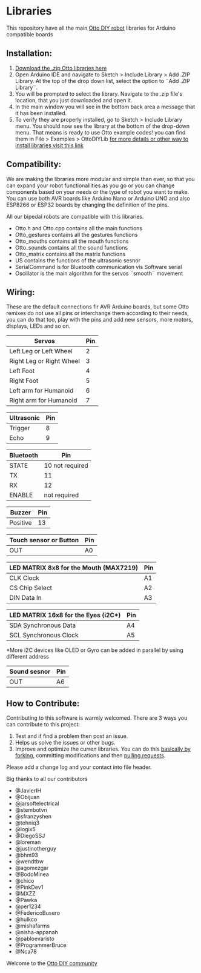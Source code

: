 # Libraries
This repository have all the main [Otto DIY robot](https://www.ottodiy.com/) libraries for Arduino compatible boards

## Installation:

1. [Download the .zip Otto libraries here](https://github.com/OttoDIY/OttoDIYLib/archive/master.zip)
2. Open Arduino IDE and navigate to Sketch > Include Library > Add .ZIP Library. At the top of the drop down list, select the option to ¨Add .ZIP Library¨.
3. You will be prompted to select the library. Navigate to the .zip file's location, that you just downloaded and open it.
4. In the main window you will see in the bottom back area a message that it has been installed. 
5. To verify they are properly installed, go to Sketch > Include Library menu. You should now see the library at the bottom of the drop-down menu. That means is ready to use Otto example codes! you can find them in File > Examples > OttoDIYLib
[for more details or other way to install libraries visit this link](https://www.arduino.cc/en/Guide/Libraries) 
 
## Compatibility:

We are making the libraries more modular and simple than ever, so that you can expand your robot functionallities as you go or you can change components based on your needs or the type of robot you want to make.
You can use both AVR boards like Arduino Nano or Arduino UNO and also ESP8266 or ESP32 boards by changing the definition of the pins.

All our bipedal robots are compatible with this libraries.

* Otto.h and Otto.cpp contains all the main functions
* Otto_gestures contains all the gestures functions
* Otto_mouths contains all the mouth functions
* Otto_sounds contains all the sound functions
* Otto_matrix contains all the matrix functions
* US contains the functions of the ultrasonic sesnor
* SerialCommand is for Bluetooth communication vis Software serial
* Oscillator is the main algorithm for the servos ¨smooth¨ movement
 
## Wiring:
These are the default connections fir AVR Arduino boards, but some Otto remixes do not use all pins or interchange them according to their needs, you can do that too, play with the pins and add new sensors, more motors, displays, LEDs and so on.

Servos| Pin
------------- | -------------
Left Leg or Left Wheel |  2 
Right  Leg or Right Wheel |  3
Left Foot | 4 
Right Foot |  5 
Left arm for Humanoid  |  6 
Right arm for Humanoid |  7 

Ultrasonic | Pin
------------- | -------------
Trigger | 8 
Echo | 9  

Bluetooth | Pin
------------- | -------------
STATE |  10  not required
TX | 11
RX | 12  
ENABLE |  not required

Buzzer | Pin
------------- | -------------
Positive | 13 
 
Touch sensor or Button | Pin
------------- | -------------
OUT | A0 

LED MATRIX 8x8 for the Mouth (MAX7219) | Pin
------------- | -------------
CLK Clock | A1 
CS Chip Select | A2  
DIN Data In | A3 

LED MATRIX 16x8 for the Eyes (i2C*)| Pin
------------- | -------------
SDA Synchronous Data | A4   
SCL Synchronous Clock | A5   

*More i2C devices like OLED or Gyro can be added in parallel by using different address

Sound sesnor | Pin
------------- | -------------
OUT | A6 


 ## How to Contribute:
Contributing to this software is warmly welcomed. There are 3 ways you can contribute to this project:
1. Test and if find a problem then post an issue.
2. Helps us solve the issues or other bugs.
3. Improve and optimize the curren libraries.
You can do this [basically by forking](https://help.github.com/en/articles/fork-a-repo), committing modifications and then [pulling requests](https://help.github.com/en/articles/about-pull-requests). 

Please add a change log and your contact into file header.

Big thanks to all our contributors 
- @JavierIH
- @Obijuan
- @jarsoftelectrical
- @stembotvn
- @sfranzyshen
- @tehniq3
- @logix5
- @DiegoSSJ
- @loreman
- @justinotherguy
- @bhm93
- @wendtbw
- @agomezgar
- @BodoMinea
- @chico
- @PinkDev1
- @MXZZ
- @Pawka
- @per1234
- @FedericoBusero
- @hulkco
- @mishafarms
- @nisha-appanah
- @pabloevaristo
- @ProgrammerBruce
- @Nca78 

Welcome to the [Otto DIY community](http://builders.ottodiy.com/)